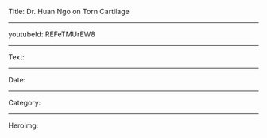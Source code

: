 Title: Dr. Huan Ngo on Torn Cartilage

----

youtubeId: REFeTMUrEW8

----

Text:

----

Date:

----

Category:

----

Heroimg:
